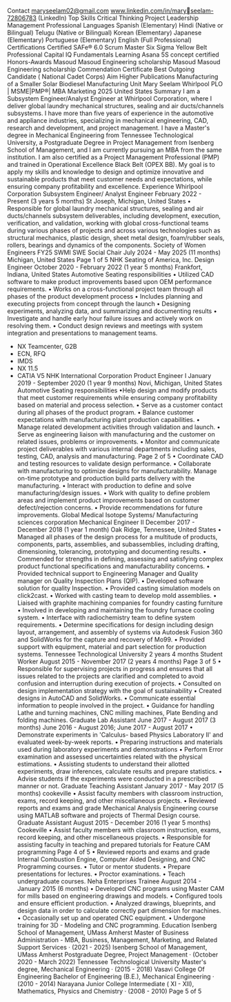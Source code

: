 
Contact
maryseelam02@gmail.com
www.linkedin.com/in/maryseelam-72806783 (LinkedIn)
Top Skills
Critical Thinking
Project Leadership
Management Professional
Languages
Spanish (Elementary)
Hindi (Native or Bilingual)
Telugu (Native or Bilingual)
Korean (Elementary)
Japanese (Elementary)
Portuguese (Elementary)
English (Full Professional)
Certifications
Certified SAFe® 6.0 Scrum Master
Six Sigma Yellow Belt Professional
Capital IQ Fundamentals
Learning Asana
5S concept certified
Honors-Awards
Masoud Masoud Engineering
scholarship
Masoud Masoud Engineering
scholarship
Commendation Certificate
Best Outgoing Candidate ( National
Cadet Corps)
Aim Higher
Publications
Manufacturing of a Smaller Solar
Biodiesel Manufacturing Unit
Mary Seelam
Whirlpool PLO | MSME|PMP®| MBA Marketing 2025
United States
Summary
I am a Subsystem Engineer/Analyst Engineer at Whirlpool
Corporation, where I deliver global laundry mechanical structures,
sealing and air ducts/channels subsystems. I have more than five
years of experience in the automotive and appliance industries,
specializing in mechanical engineering, CAD, research and
development, and project management.
I have a Master's degree in Mechanical Engineering from Tennessee
Technological University, a Postgraduate Degree in Project
Management from Isenberg School of Management, and I am
currently pursuing an MBA from the same institution. I am also
certified as a Project Management Professional (PMP) and trained
in Operational Excellence Black Belt (OPEX BB). My goal is to apply
my skills and knowledge to design and optimize innovative and
sustainable products that meet customer needs and expectations,
while ensuring company profitability and excellence.
Experience
Whirlpool Corporation
Subsystem Engineer/ Analyst Engineer
February 2022 - Present (3 years 5 months)
St Joseph, Michigan, United States
• Responsible for global laundry mechanical structures, sealing and air
ducts/channels subsystem deliverables, including development, execution,
verification, and validation, working with global cross-functional teams during
various phases of projects and across various technologies such as structural
mechanics, plastic design, sheet metal design, foam/rubber seals, rollers,
bearings and dynamics of the components.
Society of Women Engineers
FY25 SWMI SWE Social Chair
July 2024 - May 2025 (11 months)
Michigan, United States
Page 1 of 5
NHK Seating of America, Inc.
Design Engineer
October 2020 - February 2022 (1 year 5 months)
Frankfort, Indiana, United States
Automotive Seating responsibilities
• Utilized CAD software to make product improvements based upon OEM
performance requirements.
• Works on a cross-functional project team through all phases of the product
development process
• Includes planning and executing projects from concept through the launch 
• Designing experiments, analyzing data, and summarizing and documenting
results
• Investigate and handle early hour failure issues and actively work on
resolving them.
• Conduct design reviews and meetings with system integration and
presentations to management teams.
* NX Teamcenter, G2B
* ECN, RFQ
* IMDS
* NX 11.5
* CATIA V5
NHK International Corporation
Product Engineer I
January 2019 - September 2020 (1 year 9 months)
Novi, Michigan, United States
Automotive Seating responsibilities 
•Help design and modify products that meet customer requirements while
ensuring company profitability based on material and process selection.
• Serve as a customer contact during all phases of the product program.
• Balance customer expectations with manufacturing plant production
capabilities.
• Manage related development activities through validation and launch.
• Serve as engineering liaison with manufacturing and the customer on related
issues, problems or improvements.
• Monitor and communicate project deliverables with various internal
departments including sales, testing, CAD, analysis and manufacturing.
Page 2 of 5
• Coordinate CAD and testing resources to validate design performance.
• Collaborate with manufacturing to optimize designs for manufacturability.
Manage on-time prototype and production build parts delivery with the
manufacturing.
• Interact with production to define and solve manufacturing/design issues.
• Work with quality to define problem areas and implement product
improvements based on customer defect/rejection concerns.
• Provide recommendations for future improvements.
Global Medical Isotope Systems/ Manufacturing sciences
corporation
Mechanical Engineer II
December 2017 - December 2018 (1 year 1 month)
Oak Ridge, Tennessee, United States
• Managed all phases of the design process for a multitude of products,
components, parts, assemblies, and subassemblies, including drafting,
dimensioning, tolerancing, prototyping and documenting results. 
• Commended for strengths in defining, assessing and satisfying complex
product functional specifications and manufacturability concerns.
• Provided technical support to Engineering Manager and Quality manager on
Quality Inspection Plans (QIP).
• Developed software solution for quality Inspection.
• Provided casting simulation models on click2cast.
• Worked with casting team to develop mold assemblies.
• Liaised with graphite machining companies for foundry casting furniture
• Involved in developing and maintaining the foundry furnace cooling system.
• Interface with radiochemistry team to define system requirements.
• Determine specifications for design including design layout, arrangement,
and assembly of systems via Autodesk Fusion 360 and SolidWorks for the
capture and recovery of Mo99.
• Provided support with equipment, material and part selection for production
systems.
Tennessee Technological University
2 years 4 months
Student Worker
August 2015 - November 2017 (2 years 4 months)
Page 3 of 5
• Responsible for supervising projects in progress and ensures that all issues
related to the projects are clarified and completed to avoid confusion and
interruption during execution of projects.
• Consulted on design implementation strategy with the goal of sustainability
• Created designs in AutoCAD and SolidWorks. 
• Communicate essential information to people involved in the project.
• Guidance for handling Lathe and turning machines, CNC milling machines,
Plate Bending and folding machines. 
Graduate Lab Assistant
June 2017 - August 2017 (3 months)
June 2016 - August 2016;
June 2017 - August 2017
• Demonstrate experiments in 'Calculus- based Physics Laboratory II' and
evaluated week-by-week reports. 
• Preparing instructions and materials used during laboratory experiments and
demonstrations
• Perform Error examination and assessed uncertainties related with the
physical estimations.
• Assisting students to understand their allotted experiments, draw inferences,
calculate results and prepare statistics.
• Advise students if the experiments were conducted in a prescribed manner or
not.
Graduate Teaching Assistant
January 2017 - May 2017 (5 months)
cookeville
• Assist faculty members with classroom instruction, exams, record keeping,
and other miscellaneous projects.
• Reviewed reports and exams and grade Mechanical Analysis Engineering
course using MATLAB software and projects of Thermal Design course.
Graduate Assistant
August 2015 - December 2016 (1 year 5 months)
Cookeville
• Assist faculty members with classroom instruction, exams, record keeping,
and other miscellaneous projects.
• Responsible for assisting faculty in teaching and prepared tutorials for
Feature CAM programming
Page 4 of 5
• Reviewed reports and exams and grade Internal Combustion Engine,
Computer Aided Designing, and CNC Programming courses.
• Tutor or mentor students.
• Prepare presentations for lectures.
• Proctor examinations.
• Teach undergraduate courses.
Neha Enterprises
Trainee
August 2014 - January 2015 (6 months)
• Developed CNC programs using Master CAM for mills based on engineering
drawings and models.
• Configured tools and ensure efficient production. 
• Analyzed drawings, blueprints, and design data in order to calculate correctly
part dimension for machines.
• Occasionally set up and operated CNC equipment.
• Undergone training for 3D - Modeling and CNC programming.
Education
Isenberg School of Management, UMass Amherst
Master of Business Administration - MBA, Business, Management, Marketing,
and Related Support Services · (2021 - 2025)
Isenberg School of Management, UMass Amherst
Postgraduate Degree, Project Management · (October 2020 - March 2022)
Tennessee Technological University
Master's degree, Mechanical Engineering · (2015 - 2018)
Vasavi College Of Engineering
Bachelor of Engineering (B.E.), Mechanical Engineering · (2010 - 2014)
Narayana Junior College
Intermediate ( XI - XII), Mathematics, Physics and Chemistry · (2008 - 2010)
Page 5 of 5
